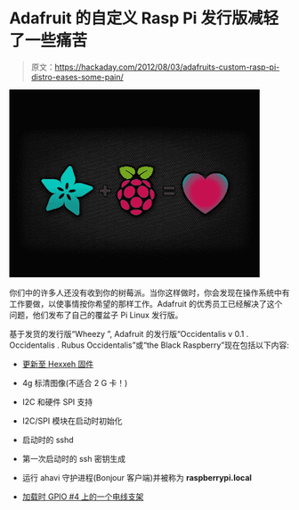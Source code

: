 # Adafruit 的自定义 Rasp Pi 发行版减轻了一些痛苦

> 原文：<https://hackaday.com/2012/08/03/adafruits-custom-rasp-pi-distro-eases-some-pain/>

![](img/a2ba83c3743338688eba1a6fb67fd986.png "adafruit_pi")

你们中的许多人还没有收到你的树莓派。当你这样做时，你会发现在操作系统中有工作要做，以使事情按你希望的那样工作。Adafruit 的优秀员工已经解决了这个问题，他们发布了自己的覆盆子 Pi Linux 发行版。

基于发货的发行版“Wheezy ”, Adafruit 的发行版“Occidentalis v 0.1 . Occidentalis . Rubus Occidentalis”或“the Black Raspberry”现在包括以下内容:

*   [更新至 Hexxeh 固件](https://raw.github.com/Hexxeh/rpi-update/master/rpi-update)
*   4g 标清图像(不适合 2 G 卡！)
*   I2C 和硬件 SPI 支持
*   I2C/SPI 模块在启动时初始化
*   启动时的 sshd
*   第一次启动时的 ssh 密钥生成
*   运行 ahavi 守护进程(Bonjour 客户端)并被称为 **raspberrypi.local**

*   [加载时 GPIO #4 上的一个电线支架](https://github.com/FrankBuss/linux-1/commit/71871509238d3e7bce4a74cdf616c3f12542acaa)
